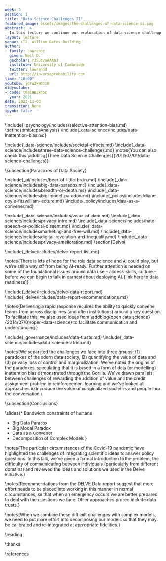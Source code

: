 ```yaml
---
week: 5
session: 1
title: "Data Science Challenges II"
featured_image: assets/images/the-challenges-of-data-science-ii.png
abstract:  >
  In this lecture we continue our exploration of data science challenges.
layout: lecture
venue: LT2, William Gates Building
author:
- family: Lawrence
  given: Neil D.
  gscholar: r3SJcvoAAAAJ
  institute: University of Cambridge
  twitter: lawrennd
  url: http://inverseprobability.com
time: "10:00"
youtube: jdrw3kW0J18
oldyoutube: 
- code: t0819B2kboc
  year: 2021
date: 2023-11-03
transition: None
ipynb: false
---
```


\include{_psychology/includes/selective-attention-bias.md}
\define{bmiStepsAnalysis}
\include{_data-science/includes/data-inattention-bias.md}

\include{_data-science/includes/societal-effects.md}
\include{_data-science/includes/three-data-science-challenges.md}
\notes{You can also check this \addblog{Three Data Science Challenges}{2016/07/01/data-science-challenges}}

\subsection{Paradoxes of Data Society}

\include{_ai/includes/bear-of-little-brain.md}
\include{_data-science/includes/big-data-paradox.md}
\include{_data-science/includes/breadth-or-depth.md}
\include{_data-science/includes/big-model-paradox.md}
\include{_policy/includes/diane-coyle-fitzwilliam-lecture.md}
\include{_policy/includes/data-as-a-convener.md}


\include{_data-science/includes/value-of-data.md}
\include{_data-science/includes/privacy-intro.md}
\include{_data-science/includes/hate-speech-or-political-dissent.md}
\include{_data-science/includes/marketing-and-free-will.md}
\include{_data-science/includes/digital-revolution-and-inequality.md}
\include{_data-science/includes/privacy-amelioration.md}
\section{Delve}

\include{_delve/includes/delve-report-list.md}

\notes{There is lots of hope for the role data science and AI could play, but we’re still a way off from being AI-ready. Further attention is needed on some of the foundational issues around data use – access, skills, culture – before we can begin to talk in earnest about deploying AI. [link here to data readiness]}

\include{_delve/includes/delve-data-report.md}
\include{_delve/includes/data-report-recommendations.md}

\notes{Delivering a rapid response requires the ability to quickly convene teams from across disciplines (and often institutions) around a key question. To facilitate this, we also used ideas from \addblog{open data science}{2014/07/01/open-data-science} to facilitate communication and understanding.}

\include{_governance/includes/data-trusts.md}
\include{_data-science/includes/data-science-africa.md}

\notes{We separated the challenges we face into three groups: (1) paradoxes of the odern data society, (2) quantifying the value of data and (3) privacy loss of control and marginalization. We've noted the origins of the paradoxes, speculating that it is based in a form of data (or modelling) inattention bias demonstrated through the Gorilla. We've drawn parallels between challenges of rewarding the addition of value and the credit assignment problem in reinforecement learning and we've looked at approaches to introduce the voice of marginalized societies and people into the conversation.}

\subsection{Conclusions}

\slides{* Bandwidth constraints of humans
* Big Data Paradox
* Big Model Paradox
* Data as a Convener
* Decomposition of Complex Models
}

\notes{The particular circumstances of the Covid-19 pandemic have highlighted the challenges of integrating scientific ideas to answer policy questions. In this talk, we've given a formal introduction to the problem, the difficulty of communicating between individuals (particularly from different domains) and reviewed the ideas and solutions we used in the Delve initiative.}

\notes{Recommendations from the DELVE Data report suggest that more effort needs to be placed into working in this manner in normal circumstances, so that when an emergency occurs we are better prepared to deal with the questions we face. Other approaches prosed include data trusts.}

\notes{When we combine these difficult challenges with complex models, we need to put more effort into decomposing our models so that they may be calibrated and re-integrated at appropriate fidelities.}


\reading

\thanks

\references
